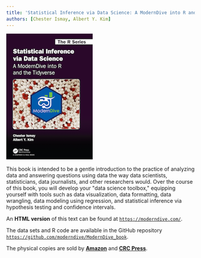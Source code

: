 ```yaml
---
title: 'Statistical Inference via Data Science: A ModernDive into R and the Tidyverse'
authors: [Chester Ismay, Albert Y. Kim]
---
```


![](cover.png) 

This book is intended to be a gentle introduction to the practice of analyzing data and answering questions using data the way data scientists, statisticians, data journalists, and other researchers would. Over the course of this book, you will develop your "data science toolbox," equipping yourself with tools such as data visualization, data formatting, data wrangling, data modeling using regression, and statistical inference via hypothesis testing and confidence intervals.

An **HTML version** of this text can be found at [`https://moderndive.com/`](https://moderndive.com/). 

The data sets and R code are available in the GitHub repository [`https://github.com/moderndive/ModernDive_book`](https://github.com/moderndive/ModernDive_book). 

The physical copies are sold by [**Amazon**](https://www.amazon.com/Statistical-Inference-via-Data-Science/dp/0367409828/) and [**CRC Press**](https://www.crcpress.com/Statistical-Inference-via-Data-Science-A-ModernDive-into-R-and-the-Tidyverse/Ismay-Kim/p/book/9780367409821). 

